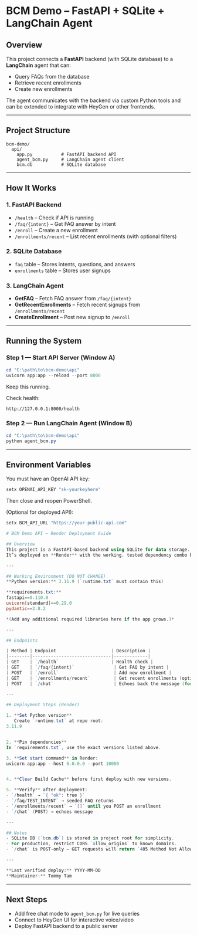 # BCM Demo – FastAPI + SQLite + LangChain Agent

## Overview
This project connects a **FastAPI** backend (with SQLite database) to a **LangChain** agent that can:
- Query FAQs from the database
- Retrieve recent enrollments
- Create new enrollments

The agent communicates with the backend via custom Python tools and can be extended to integrate with HeyGen or other frontends.

---

## Project Structure
```
bcm-demo/
  api/
    app.py           # FastAPI backend API
    agent_bcm.py     # LangChain agent client
    bcm.db           # SQLite database
```

---

## How It Works
### 1. FastAPI Backend
- `/health` – Check if API is running
- `/faq/{intent}` – Get FAQ answer by intent
- `/enroll` – Create a new enrollment
- `/enrollments/recent` – List recent enrollments (with optional filters)

### 2. SQLite Database
- `faq` table – Stores intents, questions, and answers
- `enrollments` table – Stores user signups

### 3. LangChain Agent
- **GetFAQ** – Fetch FAQ answer from `/faq/{intent}`
- **GetRecentEnrollments** – Fetch recent signups from `/enrollments/recent`
- **CreateEnrollment** – Post new signup to `/enroll`

---

## Running the System

### Step 1 — Start API Server (Window A)
```powershell
cd "C:\path\to\bcm-demo\api"
uvicorn app:app --reload --port 8000
```
Keep this running.

Check health:
```
http://127.0.0.1:8000/health
```

### Step 2 — Run LangChain Agent (Window B)
```powershell
cd "C:\path\to\bcm-demo\api"
python agent_bcm.py
```

---

## Environment Variables
You must have an OpenAI API key:
```powershell
setx OPENAI_API_KEY "sk-yourkeyhere"
```
Then close and reopen PowerShell.

(Optional for deployed API):
```powershell
setx BCM_API_URL "https://your-public-api.com"

# BCM Demo API – Render Deployment Guide

## Overview
This project is a FastAPI-based backend using SQLite for data storage.  
It’s deployed on **Render** with the working, tested dependency combo below.

---

## Working Environment (DO NOT CHANGE)
**Python version:** 3.11.9 (`runtime.txt` must contain this)  

**requirements.txt:**
fastapi==0.110.0
uvicorn[standard]==0.29.0
pydantic==2.8.2

*(Add any additional required libraries here if the app grows.)*

---

## Endpoints

| Method | Endpoint                     | Description |
|--------|------------------------------|-------------|
| GET    | `/health`                    | Health check |
| GET    | `/faq/{intent}`               | Get FAQ by intent |
| POST   | `/enroll`                     | Add new enrollment |
| GET    | `/enrollments/recent`         | Get recent enrollments (optional filter by `source`) |
| POST   | `/chat`                       | Echoes back the message (for LangChain/HeyGen integration) |

---

## Deployment Steps (Render)

1. **Set Python version**  
   Create `runtime.txt` at repo root:
3.11.9


2. **Pin dependencies**  
In `requirements.txt`, use the exact versions listed above.

3. **Set start command** in Render:  
uvicorn app:app --host 0.0.0.0 --port 10000


4. **Clear Build Cache** before first deploy with new versions.

5. **Verify** after deployment:  
- `/health` → `{ "ok": true }`  
- `/faq/TEST_INTENT` → seeded FAQ returns  
- `/enrollments/recent` → `[]` until you POST an enrollment  
- `/chat` (POST) → echoes message

---

## Notes
- SQLite DB (`bcm.db`) is stored in project root for simplicity.
- For production, restrict CORS `allow_origins` to known domains.
- `/chat` is POST-only — GET requests will return `405 Method Not Allowed`.

---

**Last verified deploy:** YYYY-MM-DD  
**Maintainer:** Tommy Tam

```

---

## Next Steps
- Add free chat mode to `agent_bcm.py` for live queries
- Connect to HeyGen UI for interactive voice/video
- Deploy FastAPI backend to a public server
